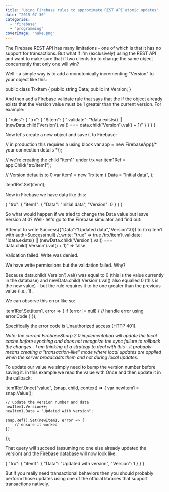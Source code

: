 ```yaml
---
title: "Using Firebase rules to approximate REST API atomic updates"
date: "2015-07-30"
categories: 
  - "firebase"
  - "programming"
coverImage: "nuke.png"
---
```


The Firebase REST API has many limitations - one of which is that it has no support for transactions. But what if I'm (exclusively) using the REST API and want to make sure that if two clients try to change the same object concurrently that only one will win?

Well - a simple way is to add a monotonically incrementing "Version" to your object like this:

public class TrxItem
{
    public string Data;
    public int Version;
}

And then add a Firebase validate rule that says that the if the object already exists that the Version value must be 1 greater than the current version. For example:

{
  "rules": {
    "trx": {
      "$item": {
        ".validate": "!data.exists() || (newData.child('Version').val() === data.child('Version').val() + 1)"
      }
    }
  }
}

Now let's create a new object and save it to Firebase:

// in production this requires a using block
var app = new FirebaseApp(/\* your connection details \*/);

// we're creating the child "item1" under trx
var item1Ref = app.Child("trx/item1");

// Version defaults to 0
var item1 = new TrxItem {
    Data = "Initial data",
};

item1Ref.Set(item1);

Now in Firebase we have data like this:

{
  "trx": {
    "item1": {
      "Data": "Initial data",
      "Version": 0
    }
  }
}

So what would happen if we tried to change the Data value but leave Version at 0? Well- let's go to the Firebase simulator and find out:

Attempt to write Success({"Data":"Updated data","Version":0}) to /trx/item1 with auth=Success(null)
	/:.write: "true"
		=> true
	/trx/item1:.validate: "!data.exists() || (newData.child('Version').val() === data.child('Version').val() + 1)"
		=> false

Validation failed.
Write was denied.

We have write permissions but the validation failed. Why?

Because data.child('Version').val() was equal to 0 (this is the value currently in the database) and newData.child('Version').val() also equalled 0 (this is the new value) - but the rule requires it to be one greater than the previous value (i.e., 1).

We can observe this error like so:

item1Ref.Set(item1, error => {
    if (error != null) {
        // handle error using error.Code
    }
});

Specifically the error code is Unauthorized access (HTTP 401).

_Note: the current FirebaseSharp 2.0 implementation will update the local cache before synching and does not recognize the sync failure to rollback the changes - I am thinking of a strategy to deal with this - it probably means creating a "transaction-like" mode where local updates are applied when the server broadcasts them and not during local updates._

To update our value we simply need to bump the version number before saving it. In this example we read the value with Once and then update it in the callback:

item1Ref.Once("value", (snap, child, context) => {
    var newItem1 = snap.Value();

    // update the version number and data
    newItem1.Version++;       
    newItem1.Data = "Updated with version";
    
    snap.Ref().Set(newItem1, error => {
        // ensure it worked
    });
}); 

That query will succeed (assuming no one else already updated the version) and the Firebase database will now look like:

{
  "trx": {
    "item1": {
      "Data": "Updated with version",
      "Version": 1
    }
  }
}

But if you really need transactional behaviors then you should probably perform those updates using one of the official libraries that support transactions natively.
